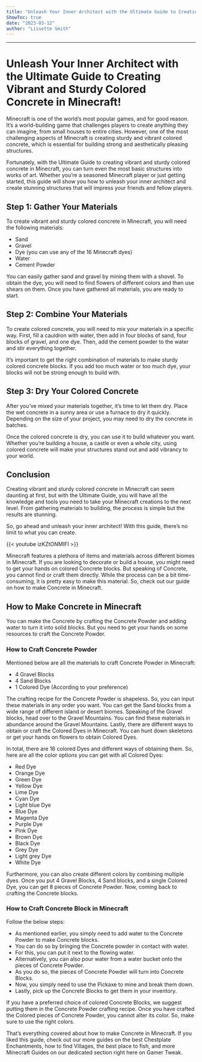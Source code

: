 ```yaml
---
title: "Unleash Your Inner Architect with the Ultimate Guide to Creating Vibrant and Sturdy Colored Concrete in Minecraft!"
ShowToc: true 
date: "2023-03-12"
author: "Lissette Smith"
---
```

*****
# Unleash Your Inner Architect with the Ultimate Guide to Creating Vibrant and Sturdy Colored Concrete in Minecraft!

Minecraft is one of the world’s most popular games, and for good reason. It’s a world-building game that challenges players to create anything they can imagine, from small houses to entire cities. However, one of the most challenging aspects of Minecraft is creating sturdy and vibrant colored concrete, which is essential for building strong and aesthetically pleasing structures.

Fortunately, with the Ultimate Guide to creating vibrant and sturdy colored concrete in Minecraft, you can turn even the most basic structures into works of art. Whether you’re a seasoned Minecraft player or just getting started, this guide will show you how to unleash your inner architect and create stunning structures that will impress your friends and fellow players.

## Step 1: Gather Your Materials

To create vibrant and sturdy colored concrete in Minecraft, you will need the following materials:

- Sand
- Gravel
- Dye (you can use any of the 16 Minecraft dyes)
- Water
- Cement Powder

You can easily gather sand and gravel by mining them with a shovel. To obtain the dye, you will need to find flowers of different colors and then use shears on them. Once you have gathered all materials, you are ready to start.

## Step 2: Combine Your Materials

To create colored concrete, you will need to mix your materials in a specific way. First, fill a cauldron with water, then add in four blocks of sand, four blocks of gravel, and one dye. Then, add the cement powder to the water and stir everything together.

It’s important to get the right combination of materials to make sturdy colored concrete blocks. If you add too much water or too much dye, your blocks will not be strong enough to build with.

## Step 3: Dry Your Colored Concrete

After you’ve mixed your materials together, it’s time to let them dry. Place the wet concrete in a sunny area or use a furnace to dry it quickly. Depending on the size of your project, you may need to dry the concrete in batches.

Once the colored concrete is dry, you can use it to build whatever you want. Whether you’re building a house, a castle or even a whole city, using colored concrete will make your structures stand out and add vibrancy to your world.

## Conclusion

Creating vibrant and sturdy colored concrete in Minecraft can seem daunting at first, but with the Ultimate Guide, you will have all the knowledge and tools you need to take your Minecraft creations to the next level. From gathering materials to building, the process is simple but the results are stunning.

So, go ahead and unleash your inner architect! With this guide, there’s no limit to what you can create.

{{< youtube izKZtONMIFI >}} 



Minecraft features a plethora of items and materials across different biomes in Minecraft. If you are looking to decorate or build a house, you might need to get your hands on colored Concrete blocks. But speaking of Concrete, you cannot find or craft them directly. While the process can be a bit time-consuming, it is pretty easy to make this material. So, check out our guide on how to make Concrete in Minecraft.
 
## How to Make Concrete in Minecraft
 
You can make the Concrete by crafting the Concrete Powder and adding water to turn it into solid blocks. But you need to get your hands on some resources to craft the Concrete Powder.
 
### How to Craft Concrete Powder
 
Mentioned below are all the materials to craft Concrete Powder in Minecraft:
 
- 4 Gravel Blocks
 - 4 Sand Blocks
 - 1 Colored Dye (According to your preference)

 
The crafting recipe for the Concrete Powder is shapeless. So, you can input these materials in any order you want. You can get the Sand blocks from a wide range of different island or desert biomes. Speaking of the Gravel blocks, head over to the Gravel Mountains. You can find these materials in abundance around the Gravel Mountains. Lastly, there are different ways to obtain or craft the Colored Dyes in Minecraft. You can hunt down skeletons or get your hands on flowers to obtain Colored Dyes.
 
In total, there are 16 colored Dyes and different ways of obtaining them. So, here are all the color options you can get with all Colored Dyes:
 
- Red Dye
 - Orange Dye
 - Green Dye
 - Yellow Dye
 - Lime Dye
 - Cyan Dye
 - Light blue Dye
 - Blue Dye
 - Magenta Dye
 - Purple Dye
 - Pink Dye
 - Brown Dye
 - Black Dye
 - Grey Dye
 - Light grey Dye
 - White Dye

 
Furthermore, you can also create different colors by combining multiple dyes. Once you put 4 Gravel Blocks, 4 Sand blocks, and a single Colored Dye, you can get 8 pieces of Concrete Powder. Now, coming back to crafting the Concrete blocks.
 
### How to Craft Concrete Block in Minecraft
 
Follow the below steps:
 
- As mentioned earlier, you simply need to add water to the Concrete Powder to make Concrete blocks.
 - You can do so by bringing the Concrete powder in contact with water.
 - For this, you can put it next to the flowing water.
 - Alternatively, you can also pour water from a water bucket onto the pieces of Concrete Powder.
 - As you do so, the pieces of Concrete Powder will turn into Concrete Blocks.
 - Now, you simply need to use the Pickaxe to mine and break them down.
 - Lastly, pick up the Concrete Blocks to get them in your inventory.

 
If you have a preferred choice of colored Concrete Blocks, we suggest putting them in the Concrete Powder crafting recipe. Once you have crafted the Colored pieces of Concrete Powder, you cannot alter its color. So, make sure to use the right colors.
 
That’s everything covered about how to make Concrete in Minecraft. If you liked this guide, check out our more guides on the best Chestplate Enchantments, how to find Villages, the best place to fish, and more Minecraft Guides on our dedicated section right here on Gamer Tweak.




